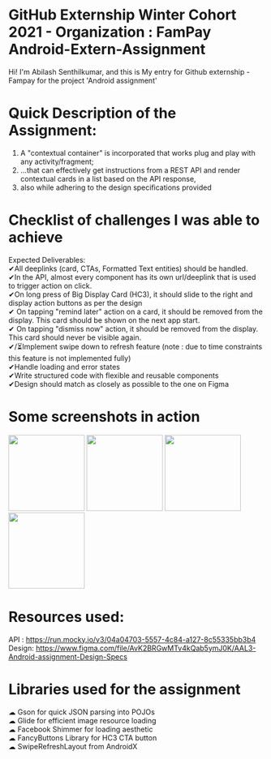 # GitHub Externship Winter Cohort 2021 - Organization : FamPay Android-Extern-Assignment
Hi! I'm Abilash Senthilkumar, and this is My entry for Github externship - Fampay for the project 'Android assignment'

# Quick Description of the Assignment:

1) A "contextual container" is incorporated that works plug and play with any activity/fragment;
2) ...that can effectively get instructions from a REST API and render contextual cards in a list based on the API response,
3) also while adhering to the design specifications provided

# Checklist of challenges I was able to achieve

Expected Deliverables: <br>
✔All deeplinks (card, CTAs, Formatted Text entities) should be handled. <br>
✔In the API, almost every component has its own url/deeplink that is used to trigger action on click. <br>
✔On long press of Big Display Card (HC3), it should slide to the right and display action buttons as per the design <br>
✔ On tapping "remind later" action on a card, it should be removed from the display. This card should be shown on the next app start. <br>
✔ On tapping "dismiss now" action, it should be removed from the display. This card should never be visible again. <br>
✔/⏳Implement swipe down to refresh feature (note : due to time constraints this feature is not implemented fully) <br>
✔Handle loading and error states <br>
✔Write structured code with flexible and reusable components <br>
✔Design should match as closely as possible to the one on Figma <br>

# Some screenshots in action 

<span><img src="https://i.imgur.com/NH9zFk6.jpg" width="150px"/></span>
<span><img src="https://i.imgur.com/jfDbKRH.jpg" width="150px"/></span>
<span><img src="https://i.imgur.com/VcIzcCU.jpg" width="150px"/></span>
<span><img src="https://i.imgur.com/dgPuSzq.jpg" width="150px"/></span>


# Resources used:

API : https://run.mocky.io/v3/04a04703-5557-4c84-a127-8c55335bb3b4 <br>
Design: https://www.figma.com/file/AvK2BRGwMTv4kQab5ymJ0K/AAL3-Android-assignment-Design-Specs <br>

# Libraries used for the assignment
☁ Gson for quick JSON parsing into POJOs <br>
☁ Glide for efficient image resource loading <br>
☁ Facebook Shimmer for loading aesthetic <br>
☁ FancyButtons Library for HC3 CTA button <br>
☁ SwipeRefreshLayout from AndroidX <br>

